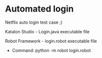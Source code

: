 # Automated login
Netflix auto login test case ;)

Katalon Studio - Login.java executable file

Robot Framework - login.robot executable file
* Command: python -m robot login.robot
